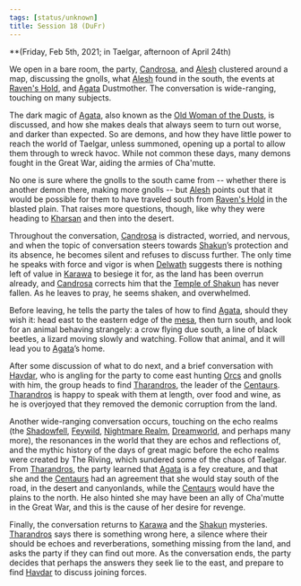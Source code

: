 ```yaml
---
tags: [status/unknown]
title: Session 18 (DuFr)
---
```



**(Friday, Feb 5th, 2021; in Taelgar, afternoon of April 24th)

We open in a bare room, the party, [Candrosa](<../../../people/dunmari/candrosa.md>), and [Alesh](<../../../people/dunmari/alesh.md>) clustered around a map, discussing the gnolls, what [Alesh](<../../../people/dunmari/alesh.md>) found in the south, the events at [Raven's Hold](<../../../gazetteer/greater-dunmar/dunmari-basin/raven-s-hold.md>), and [Agata](<../../../people/fey/agata.md>) Dustmother. The conversation is wide-ranging, touching on many subjects.

The dark magic of [Agata](<../../../people/fey/agata.md>), also known as the [Old Woman of the Dusts](<../../../people/fey/agata.md>), is discussed, and how she makes deals that always seem to turn out worse, and darker than expected. So are demons, and how they have little power to reach the world of Taelgar, unless summoned, opening up a portal to allow them through to wreck havoc. While not common these days, many demons fought in the Great War, aiding the armies of Cha'mutte. 

No one is sure where the gnolls to the south came from -- whether there is another demon there, making more gnolls -- but [Alesh](<../../../people/dunmari/alesh.md>) points out that it would be possible for them to have traveled south from [Raven's Hold](<../../../gazetteer/greater-dunmar/dunmari-basin/raven-s-hold.md>) in the blasted plain. That raises more questions, though, like why they were heading to [Kharsan](<../../../gazetteer/greater-dunmar/dunmari-basin/kharsan.md>) and then into the desert. 

Throughout the conversation, [Candrosa](<../../../people/dunmari/candrosa.md>) is distracted, worried, and nervous, and when the topic of conversation steers towards [Shakun](<../../../cosmology/gods/incorporeal-gods/dunmari/shakun.md>)’s protection and its absence, he becomes silent and refuses to discuss further. The only time he speaks with force and vigor is when [Delwath](<../../../people/pcs/dunmar-fellowship/delwath.md>) suggests there is nothing left of value in [Karawa](<../../../gazetteer/greater-dunmar/realms/dunmar/eastern-dunmar/karawa.md>) to besiege it for, as the land has been overrun already, and [Candrosa](<../../../people/dunmari/candrosa.md>) corrects him that the [Temple of Shakun](<../../../gazetteer/greater-dunmar/realms/dunmar/eastern-dunmar/temple-of-shakun.md>) has never fallen. As he leaves to pray, he seems shaken, and overwhelmed.

Before leaving, he tells the party the tales of how to find [Agata](<../../../people/fey/agata.md>), should they wish it: head east to the eastern edge of the [mesa](<../../../gazetteer/greater-dunmar/realms/dunmar/eastern-dunmar/red-mesa.md>), then turn south, and look for an animal behaving strangely: a crow flying due south, a line of black beetles, a lizard moving slowly and watching. Follow that animal, and it will lead you to [Agata](<../../../people/fey/agata.md>)’s home.

After some discussion of what to do next, and a brief conversation with [Havdar](<../../../people/dunmari/havdar.md>), who is angling for the party to come east hunting [Orcs](<../../../species/children-of-the-embodied-gods/orcs/orcs.md>) and gnolls with him, the group heads to find [Tharandros](<../../../people/other-nonhumans/tharandros.md>), the leader of the [Centaurs](<../../../species/children-of-the-divine/centaurs/centaurs.md>). [Tharandros](<../../../people/other-nonhumans/tharandros.md>) is happy to speak with them at length, over food and wine, as he is overjoyed that they removed the demonic corruption from the land.

Another wide-ranging conversation occurs, touching on the echo realms (the [Shadowfell](<../../../cosmology/multiverse/echo-realms/shadowfell/shadowfell.md>), [Feywild](<../../../cosmology/multiverse/echo-realms/feywild/feywild.md>), [Nightmare Realm](<../../../cosmology/multiverse/spiritual-realms/proximate-realms/nightmare-realm.md>), [Dreamworld](<../../../cosmology/multiverse/spiritual-realms/proximate-realms/dreamworld.md>), and perhaps many more), the resonances in the world that they are echos and reflections of, and the mythic history of the days of great magic before the echo realms were created by The Riving, which sundered some of the chaos of Taelgar. From [Tharandros](<../../../people/other-nonhumans/tharandros.md>), the party learned that [Agata](<../../../people/fey/agata.md>) is a fey creature, and that she and the [Centaurs](<../../../species/children-of-the-divine/centaurs/centaurs.md>) had an agreement that she would stay south of the road, in the desert and canyonlands, while the [Centaurs](<../../../species/children-of-the-divine/centaurs/centaurs.md>) would have the plains to the north. He also hinted she may have been an ally of Cha'mutte in the Great War, and this is the cause of her desire for revenge.

Finally, the conversation returns to [Karawa](<../../../gazetteer/greater-dunmar/realms/dunmar/eastern-dunmar/karawa.md>) and the [Shakun](<../../../cosmology/gods/incorporeal-gods/dunmari/shakun.md>) mysteries. [Tharandros](<../../../people/other-nonhumans/tharandros.md>) says there is something wrong here, a silence where their should be echoes and reverberations, something missing from the land, and asks the party if they can find out more. As the conversation ends, the party decides that perhaps the answers they seek lie to the east, and prepare to find [Havdar](<../../../people/dunmari/havdar.md>) to discuss joining forces.

